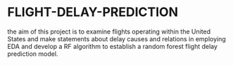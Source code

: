 # FLIGHT-DELAY-PREDICTION
the aim of this project is to examine flights operating within the United States and make statements about delay causes and relations in employing EDA and develop a RF algorithm to establish a random forest flight delay prediction model. 
